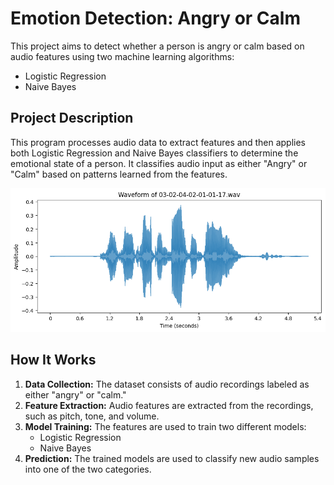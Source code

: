 # Emotion Detection: Angry or Calm

This project aims to detect whether a person is angry or calm based on audio features using two machine learning algorithms:
- Logistic Regression
- Naive Bayes

## Project Description

This program processes audio data to extract features and then applies both Logistic Regression and Naive Bayes classifiers to determine the emotional state of a person. It classifies audio input as either "Angry" or "Calm" based on patterns learned from the features.


![image](images/demo1.png)

## How It Works

1. **Data Collection:** The dataset consists of audio recordings labeled as either "angry" or "calm."
2. **Feature Extraction:** Audio features are extracted from the recordings, such as pitch, tone, and volume.
3. **Model Training:** The features are used to train two different models:
    - Logistic Regression
    - Naive Bayes
4. **Prediction:** The trained models are used to classify new audio samples into one of the two categories.


